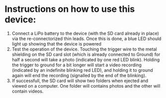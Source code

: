 # Instructions on how to use this device:

1. Connect a LiPo battery to the device (with the SD card already in place) via the re-connectorized thin leads. Once this is done, a blue LED should light up showing that the device is powered
2. Test the operation of the device. Touching the trigger wire to the metal shielding on the SD card slot (which is already connected to Ground) for half a second will take a photo (indicated by one red LED blink). Holding the trigger to ground for a bit longer will start a video recording (indicated by an indefinite blinking red LED), and holding it to ground again will end the recording (signalled by the end of the blinking).
3. If successfull, the SD card will show two folders when ejected and viewed on a computer. One folder will contains photos and the other will contain videos.
